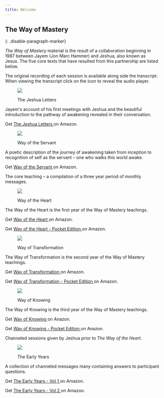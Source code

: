 ```yaml
---
title: Welcome
---
```


## The Way of Mastery
{: .disable-paragraph-marker}

*The Way of Mastery* material is the result of a collaboration beginning
in 1987 between Jayem (Jon Marc Hammer) and Jeshua, also known as Jesus.
The five core texts that have resulted from this partnership are listed
below.

The original recording of each session is available along
side the transcript. When viewing the transcript click on the
<i class="volume up icon"></i> icon to reveal the audio player.

<div class="ui items">
  <div class="item">
    <dir class="ui tiny image">
      <img src="/t/wom/public/img/wom/tjlN-toc.jpg">
    </dir>
    <div class="content">
      <dir class="header">The Jeshua Letters</dir>
      <div class="description">
        <p>
          Jayem's account of his first meetings with Jeshua and the beautiful
          introduction to the pathway of awakening revealed in their
          conversation.
        </p>
        <p>
          Get
          <a target="_blank" href="https://www.amazon.com/dp/1941489451/?&_encoding=UTF8&tag=cmi0ff-20&linkCode=ur2&linkId=20a0af5b136796c911c185f32f9bc6fa&camp=1789&creative=9325">
            The Jeshua Letters
          </a>
          on Amazon.
        </p>
      </div>
    </div>
  </div>
  <div class="item">
    <dir class="ui tiny image">
      <img src="/t/wom/public/img/wom/wosN-toc.jpg">
    </dir>
    <div class="content">
      <dir class="header">Way of the Servant</dir>
      <div class="description">
        <p>
          A poetic description of the journey of awakening taken from
          inception to recognition of self as the servant &ndash; one who walks this
          world awake.
        </p>
        <p>
          Get
          <a target="_blank" href="https://www.amazon.com/dp/1941489443/?&_encoding=UTF8&tag=cmi0ff-20&linkCode=ur2&linkId=58402bd33ccf5e996a07401a9ceb5a4f&camp=1789&creative=9325">Way of the Servant
          </a>
          on Amazon.
        </p>
      </div>
    </div>
  </div>
  <div class="ui yellow message">
    <i class="star icon"></i>
    The core teaching &ndash; a compilation of a three year period of monthly messages.
  </div>
  <div class="item">
    <dir href="#" class="ui tiny image">
      <img src="/t/wom/public/img/wom/wohN-toc.jpg">
    </dir>
    <div class="content">
      <dir class="header">Way of the Heart</dir>
      <div class="description">
        <p>
          The Way of the Heart is the first year of the Way of Mastery
          teachings.
        </p>
        <p>
          Get
          <a target="_blank" href="https://www.amazon.com/dp/1941489419/?&_encoding=UTF8&tag=cmi0ff-20&linkCode=ur2&linkId=b1121c7057fbf22aaec8d084586d4b2c&camp=1789&creative=9325">
            Way of the Heart
          </a>
          on Amazon.
        </p>
        <p>
        Get 
        <a target="_blank" href="https://www.amazon.com/dp/1941489486/?&_encoding=UTF8&tag=cmi0ff-20&linkCode=ur2&linkId=a20b86fa0e19dd6e28b56cccd866cd81&camp=1789&creative=9325">
        Way of the Heart - Pocket Edition
          </a>
          on Amazon.
        </p>
      </div>
    </div>
  </div>
  <div class="item">
    <dir href="#" class="ui tiny image">
      <img src="/t/wom/public/img/wom/wotN-toc.jpg">
    </dir>
    <div class="content">
      <dir class="header">Way of Transformation</dir>
      <div class="description">
        <p>
          The Way of Transformation is the second year of the Way of Mastery
          teachings.
        </p>
        <p>
          Get
          <a target="_blank" href="https://www.amazon.com/dp/1941489427/?&_encoding=UTF8&tag=cmi0ff-20&linkCode=ur2&linkId=ab0151208b168d4eed547c6c2dc5d529&camp=1789&creative=9325">
          Way of Transformation
          </a>
          on Amazon.
        </p>
        <p>
          Get
          <a target="_blank" href="https://www.amazon.com/dp/1941489494/?&_encoding=UTF8&tag=cmi0ff-20&linkCode=ur2&linkId=4a2134f5e61e77e3fd9aa14c33680491&camp=1789&creative=9325">Way of Transformation - Pocket Edition
          </a>
          on Amazon.
        </p>
      </div>
    </div>
  </div>
  <div class="item">
    <dir class="ui tiny image">
      <img src="/t/wom/public/img/wom/wokN-toc.jpg">
    </dir>
    <div class="content">
      <dir class="header">Way of Knowing</dir>
      <div class="description">
        <p>
          The Way of Knowing is the third year of the Way of Mastery
          teachings.
        </p>
        <p>
          Get 
          <a target="_blank" href="https://www.amazon.com/dp/1941489435/?&_encoding=UTF8&tag=cmi0ff-20&linkCode=ur2&linkId=94e23650f4b7085fd55474ec92003fd4&camp=1789&creative=9325">
            Way of Knowing
          </a>
          on Anazon.
        </p>
        <p>
          Get 
          <a target="_blank" href="https://www.amazon.com/dp/1941489508/?&_encoding=UTF8&tag=cmi0ff-20&linkCode=ur2&linkId=6c86d01a9a278fcc7c6c761b8644014c&camp=1789&creative=9325">
            Way of Knowing - Pocket Edition
          </a>
          on Anazon.
        </p>
      </div>
    </div>
  </div>
  <div class="ui yellow message">
    <i class="star icon"></i>
    Channeled sessions given by Jeshua prior to <em>The Way of the Heart</em>.
  </div>
  <div class="item">
    <dir class="ui tiny image">
      <img src="/t/wom/public/img/wom/earlyN-toc.jpg">
    </dir>
    <div class="content">
      <dir class="header">The Early Years</dir>
      <div class="description">
        <p>
          A collection of channeled messages many containing answers to
          participant questions.
        </p>
        <p>
          Get
          <a target="_blank" href="https://www.amazon.com/dp/194148946X/?&_encoding=UTF8&tag=cmi0ff-20&linkCode=ur2&linkId=0afeb47fcfa5e4e8881a1ddbee9efb0d&camp=1789&creative=9325">
            The Early Years - Vol 1
          </a>
          on Amazon.
        </p>
        <p>
          Get
          <a target="_blank" href="https://www.amazon.com/dp/1941489478/?&_encoding=UTF8&tag=cmi0ff-20&linkCode=ur2&linkId=dfb120dea04623803dfcdd2b2ae8124a&camp=1789&creative=9325">
            The Early Years - Vol 2
          </a>
          on Amazon.
        </p>
      </div>
    </div>
  </div>
</div>


